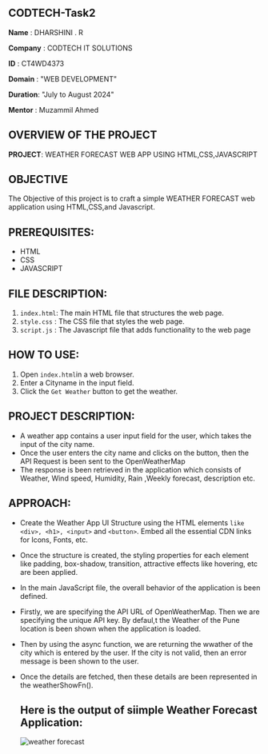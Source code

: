 ## CODTECH-Task2


**Name**    : DHARSHINI . R

**Company** : CODTECH IT SOLUTIONS

**ID**      : CT4WD4373

**Domain**  : "WEB DEVELOPMENT"

**Duration**: "July to August 2024"

**Mentor**  :  Muzammil Ahmed 

## OVERVIEW OF THE PROJECT

**PROJECT**: WEATHER FORECAST WEB APP USING HTML,CSS,JAVASCRIPT

## OBJECTIVE
The Objective of this project is to craft a simple WEATHER FORECAST  web application using HTML,CSS,and Javascript.

## PREREQUISITES:
- HTML
- CSS
- JAVASCRIPT
 
## FILE DESCRIPTION:
1. `index.html`: The main HTML file that structures the web page.
2. `style.css` :  The CSS file that styles the web page.
3. `script.js` :  The Javascript file that adds functionality to the web page

## HOW TO USE:
1.  Open `index.html`in a web browser.
2. Enter a  Cityname in the input field.
3. Click the `Get Weather` button to get the weather.

## PROJECT DESCRIPTION:
- A weather app contains a user input field for the user, which takes the input of the city name.
- Once the user enters the city name and clicks on the button, then the API Request is been sent to the OpenWeatherMap
- The response is been retrieved in the application which consists of Weather, Wind speed, Humidity, Rain ,Weekly forecast, description etc.

## APPROACH:
- Create the Weather App UI Structure using the HTML elements `like <div>, <h1>, <input>` and `<button>`. Embed all the essential CDN links for Icons, Fonts, etc.
- Once the structure is created, the styling properties for each element like padding, box-shadow, transition, attractive effects like hovering, etc are been applied.
- In the main JavaScript file, the overall behavior of the application is been defined.
- Firstly, we are specifying the API URL of OpenWeatherMap. Then we are specifying the unique API key. By defaul,t the Weather of the Pune location is been shown when the application is loaded.
- Then by using the async function, we are returning the wwather of the city which is entered by the user. If the city is not valid, then an error message is been shown to the user.
- Once the details are fetched, then these details are been represented in the weatherShowFn().

  ## Here is the output of siimple Weather Forecast Application:

  ![weather forecast](https://github.com/user-attachments/assets/e8d32af4-cb12-45c8-8bfc-d521f3798a52)

